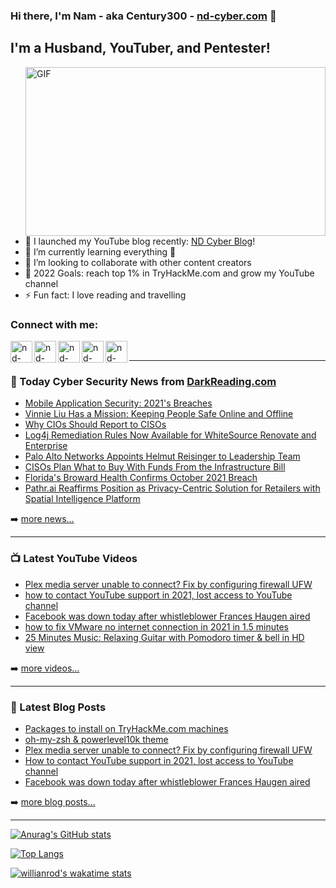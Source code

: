 ### Hi there, I'm Nam - aka Century300 - [nd-cyber.com][website] 👋 

## I'm a Husband, YouTuber, and Pentester!
 <img align="right" alt="GIF" src="https://user-images.githubusercontent.com/67885281/148101907-25ca9cb2-af05-4dbd-85ad-3633bdd04027.gif" width="480" height="270" />

- 🔭 I launched my YouTube blog recently: [ND Cyber Blog][youtube]!
- 🌱 I’m currently learning everything 🤣
- 👯 I’m looking to collaborate with other content creators
- 🥅 2022 Goals: reach top 1% in TryHackMe.com and grow my YouTube channel
- ⚡ Fun fact: I love reading and travelling


### Connect with me:

[<img align="left" alt="nd-cyber.com" width="35px" src="https://www.svgrepo.com/show/46221/globe.svg" />][website]
[<img align="left" alt="nd-cyber | Twitter" width="35px" src="https://www.svgrepo.com/show/157815/twitter.svg" />][twitter]
[<img align="left" alt="nd-cyber | Facebook" width="35px" src="https://www.svgrepo.com/show/138943/facebook.svg" />][facebook]
[<img align="left" alt="nd-cyber | Patreon" width="35px" src="https://www.svgrepo.com/show/331529/patreon-v2.svg" />][patreon]
[<img align="left" alt="nd-cyber | YouTube" width="35px" src="https://www.svgrepo.com/show/95009/youtube.svg" />][youtube]

<br />

---
### 📰 Today Cyber Security News from [DarkReading.com](https://DarkReading.com)

<!-- DARKREADING:START -->
- [Mobile Application Security: 2021&#39;s Breaches](https://www.darkreading.com/application-security/mobile-application-security-2021-s-breaches)
- [Vinnie Liu Has a Mission: Keeping People Safe Online and Offline](https://www.darkreading.com/edge-articles/vinnie-liu-has-a-mission-keeping-people-safe-online-and-offline)
- [Why CIOs Should Report to CISOs](https://www.darkreading.com/careers-and-people/why-cios-should-be-reporting-to-cisos)
- [Log4j Remediation Rules Now Available for WhiteSource Renovate and Enterprise](https://www.darkreading.com/attacks-breaches/log4j-remediation-rules-now-available-for-whitesource-renovate-and-enterprise)
- [Palo Alto Networks Appoints Helmut Reisinger to Leadership Team](https://www.darkreading.com/cloud/palo-alto-networks-appoints-helmut-reisinger-to-leadership-team)
- [CISOs Plan What to Buy With Funds From the Infrastructure Bill](https://www.darkreading.com/dr-tech/cisos-plan-what-to-buy-with-funds-from-the-infrastructure-bill)
- [Florida&#39;s Broward Health Confirms October 2021 Breach](https://www.darkreading.com/attacks-breaches/florida-s-broward-health-confirms-october-2021-breach)
- [Pathr.ai Reaffirms Position as Privacy-Centric Solution for Retailers with Spatial Intelligence Platform](https://www.darkreading.com/privacy/pathr-ai-reaffirms-position-as-privacy-centric-solution-for-retailers-with-spatial-intelligence-platform-)
<!-- DARKREADING:END -->

➡️ [more news...](https://www.darkreading.com/)

---
### 📺 Latest YouTube Videos

<!-- YOUTUBE:START -->
- [Plex media server unable to connect? Fix by configuring firewall UFW](https://www.youtube.com/watch?v=-UTHUouiSVQ)
- [how to contact YouTube support in 2021, lost access to YouTube channel](https://www.youtube.com/watch?v=dQu735Nmp14)
- [Facebook was down today after whistleblower Frances Haugen aired](https://www.youtube.com/watch?v=fKoa-SPk9FM)
- [how to fix VMware no internet connection in 2021 in 1.5 minutes](https://www.youtube.com/watch?v=7UwhtDtHgOc)
- [25 Minutes Music: Relaxing Guitar with Pomodoro timer &amp; bell in HD view](https://www.youtube.com/watch?v=Wq8ZsjbbypE)
<!-- YOUTUBE:END -->

➡️ [more videos...](https://www.youtube.com/channel/UCVsmmOPP9L42oTOlpYtojGQ/featured)

---
### 📕 Latest Blog Posts

<!-- BLOG-POST-LIST:START -->
- [Packages to install on TryHackMe.com machines](https://nd-cyber.com/packages-to-install-on-tryhackme-com-machines)
- [oh-my-zsh &amp; powerlevel10k theme](https://nd-cyber.com/oh-my-zsh-powerlevel10k-theme)
- [Plex media server unable to connect? Fix by configuring firewall UFW](https://nd-cyber.com/plex-media-server-unable-to-connect-fix-by-configuring-firewall-ufw)
- [How to contact YouTube support in 2021, lost access to YouTube channel](https://nd-cyber.com/how-to-contact-youtube-support-in-2021-lost-access-to-youtube-channel)
- [Facebook was down today after whistleblower Frances Haugen aired](https://nd-cyber.com/facebook-was-down-today-after-whistleblower-frances-haugen-aired)
<!-- BLOG-POST-LIST:END -->

➡️ [more blog posts...](https://nd-cyber.com/blog)

---
[![Anurag's GitHub stats](https://github-readme-stats.vercel.app/api?username=Century300&show_icons=true&theme=radical&count_private=true&hide=prs,issues,contribs)](https://github.com/anuraghazra/github-readme-stats)

[![Top Langs](https://github-readme-stats.vercel.app/api/top-langs/?username=Century300&langs_count=10&layout=compact&theme=radical)](https://github.com/anuraghazra/github-readme-stats)

[![willianrod's wakatime stats](https://github-readme-stats.vercel.app/api/wakatime?username=Century300&theme=radical)](https://github.com/anuraghazra/github-readme-stats)

[website]: https://nd-cyber.com
[twitter]: https://twitter.com/nd_cybersec
[youtube]: https://www.youtube.com/channel/UCVsmmOPP9L42oTOlpYtojGQ
[facebook]: https://www.facebook.com/ndcyber
[patreon]: https://www.patreon.com/NDcyber
